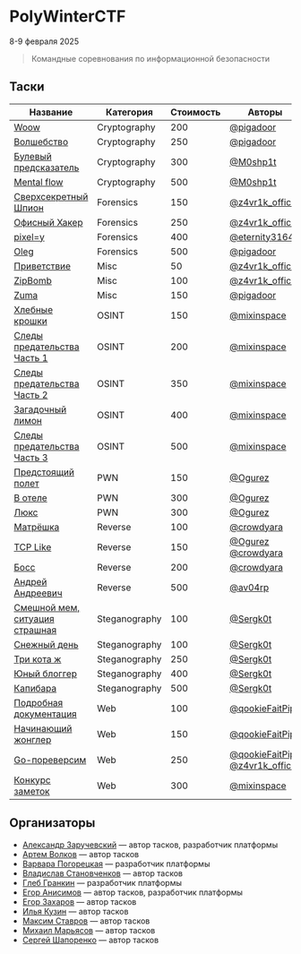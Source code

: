 # PolyWinterCTF

8-9 февраля 2025

>Командные соревнования по информационной безопасности

## Таски
| Название                                                                          | Категория     | Стоимость | Авторы                                                                                    |
| --------------------------------------------------------------------------------- | ------------- | --------- | ----------------------------------------------------------------------------------------- |
| [Woow](Cryptography)                                                              | Cryptography  | 200       | [@pigadoor](https://t.me/pigadoor)                                                        |
| [Волшебство](Cryptography)                                                        | Cryptography  | 250       | [@pigadoor](https://t.me/pigadoor)                                                        |
| [Булевый предсказатель](Cryptography)                                             | Cryptography  | 300       | [@M0shp1t](https://t.me/M0shp1t)                                                          |
| [Mental flow](Cryptography)                                                       | Cryptography  | 500       | [@M0shp1t](https://t.me/M0shp1t)                                                          |
| [Сверхсекретный Шпион](Forensics/DeepIpSpy/WRITEUP.md)                            | Forensics     | 150       | [@z4vr1k_official](https://t.me/z4vr1k_official)                                          |
| [Офисный Хакер](Forensics/OfficeHacker/WRITEUP.md)                                | Forensics     | 250       | [@z4vr1k_official](https://t.me/z4vr1k_official)                                          |
| [pixel=y](Forensics)                                                              | Forensics     | 400       | [@eternity3164](https://t.me/eternity3164)                                                |
| [Oleg](Forensics)                                                                 | Forensics     | 500       | [@pigadoor](https://t.me/pigadoor)                                                        |
| [Приветствие](Misc)                                                               | Misc          | 50        | [@z4vr1k_official](https://t.me/z4vr1k_official)                                          |
| [ZipBomb](Misc/ZipBomb/WRITEUP.md)                                                | Misc          | 100       | [@z4vr1k_official](https://t.me/z4vr1k_official)                                          |
| [Zuma](Misc)                                                                      | Misc          | 150       | [@pigadoor](https://t.me/pigadoor)                                                        |
| [Хлебные крошки](OSINT/Bread%20Crumbs/WRITEUP.md)                                 | OSINT         | 150       | [@mixinspace](https://t.me/MixInSpace)                                                    |
| [Следы предательства Часть 1](OSINT/Traces%20of%20Betrayal%20Part%201/WRITEUP.md) | OSINT         | 200       | [@mixinspace](https://t.me/MixInSpace)                                                    |
| [Следы предательства Часть 2](OSINT/Traces%20of%20Betrayal%20Part%202/WRITEUP.md) | OSINT         | 350       | [@mixinspace](https://t.me/MixInSpace)                                                    |
| [Загадочный лимон](OSINT/Mysterious%20Lemon/WRITEUP.md)                           | OSINT         | 400       | [@mixinspace](https://t.me/MixInSpace)                                                    |
| [Следы предательства Часть 3](OSINT/Traces%20of%20Betrayal%20Part%203/WRITEUP.md) | OSINT         | 500       | [@mixinspace](https://t.me/MixInSpace)                                                    |
| [Предстоящий полет](PWN)                                                          | PWN           | 150       | [@Ogurez](https://t.me/Black_jonga)                                                       |
| [В отеле](PWN)                                                                    | PWN           | 300       | [@Ogurez](https://t.me/Black_jonga)                                                       |
| [Люкс](PWN)                                                                       | PWN           | 300       | [@Ogurez](https://t.me/Black_jonga)                                                       |
| [Матрёшка](Reverse)                                                               | Reverse       | 100       | [@crowdyara](https://t.me/crowdyara)                                                      |
| [TCP Like](Reverse)                                                               | Reverse       | 150       | [@Ogurez](https://t.me/Black_jonga) [@crowdyara](https://t.me/crowdyara)                  |
| [Босс](Reverse)                                                                   | Reverse       | 200       | [@crowdyara](https://t.me/crowdyara)                                                      |
| [Андрей Андреевич](Reverse)                                                       | Reverse       | 500       | [@av04rp](https://t.me/uaaaart)                                                           |
| [Смешной мем, ситуация страшная](Steganography)                                   | Steganography | 100       | [@Sergk0t](https://t.me/sergk0t)                                                          |
| [Снежный день](Steganography)                                                     | Steganography | 100       | [@Sergk0t](https://t.me/sergk0t)                                                          |
| [Три кота ж](Steganography)                                                       | Steganography | 250       | [@Sergk0t](https://t.me/sergk0t)                                                          |
| [Юный блоггер](Steganography)                                                     | Steganography | 400       | [@Sergk0t](https://t.me/sergk0t)                                                          |
| [Капибара](Steganography)                                                         | Steganography | 500       | [@Sergk0t](https://t.me/sergk0t)                                                          |
| [Подробная документация](Web/DetailedDocumentation/WRITEUP.md)                    | Web           | 100       | [@qookieFaitPipi](https://t.me/myqookie)                                                  |
| [Начинающий жонглер](Web/BeginnerJuggler/WRITEUP.md)                              | Web           | 150       | [@qookieFaitPipi](https://t.me/myqookie)                                                  |
| [Go-пореверсим](Web)                                                              | Web           | 250       | [@qookieFaitPipi](https://t.me/myqookie) [@z4vr1k_official](https://t.me/z4vr1k_official) |
| [Конкурс заметок](Web/Note%20Contest/WRITEUP.md)                                  | Web           | 300       | [@mixinspace](https://t.me/MixInSpace)                                                    |

## Организаторы

* [Александр Заручевский](https://t.me/z4vr1k_official) — автор тасков, разработчик платформы
* [Артем Волков](https://t.me/uaaaart) — автор тасков
* [Варвара Погорецкая](https://t.me/Bazzzber) — разработчик платформы
* [Владислав Становченков](https://t.me/eternity3164) — автор тасков
* [Глеб Гранкин](https://t.me/Black_jonga) — разработчик платформы
* [Егор Анисимов](https://t.me/myqookie) — автор тасков, разработчик платформы 
* [Егор Захаров](https://t.me/pigadoor) — автор тасков
* [Илья Кузин](https://t.me/crowdyara) — автор тасков
* [Максим Ставров](https://t.me/M0shp1t) — автор тасков
* [Михаил Марьясов](https://t.me/MixInSpace) — автор тасков
* [Сергей Шапоренко](https://t.me/sergk0t) — автор тасков
